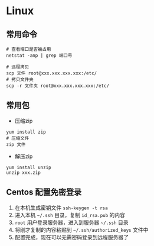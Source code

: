 <!--
 * @Descripttion: 
 * @version: 
 * @Author: qiuxchao
 * @Date: 2022-07-04 19:53:55
 * @LastEditors: qiuxchao
 * @LastEditTime: 2022-07-07 13:54:05
-->
# Linux

## 常用命令

``` shell
# 查看端口是否被占用
netstat -anp | grep 端口号

# 远程拷贝
scp 文件 root@xxx.xxx.xxx.xxx:/etc/
# 拷贝文件夹
scp -r 文件夹 root@xxx.xxx.xxx.xxx:/etc/

```

## 常用包

- 压缩zip

``` shell
yum install zip
# 压缩文件
zip 文件
```

- 解压zip

``` shell
yum install unzip
unzip xxx.zip
```

## Centos 配置免密登录

1. 在本机生成密钥文件 `ssh-keygen -t rsa`
2. 进入本机 `~/.ssh` 目录，复制 `id_rsa.pub` 的内容
3. `root` 用户登录服务器，进入到服务器 `~/.ssh` 目录
4. 将刚才复制的内容粘贴到 `~/.ssh/authorized_keys` 文件中
5. 配置完成，现在可以无需密码登录到远程服务器了
